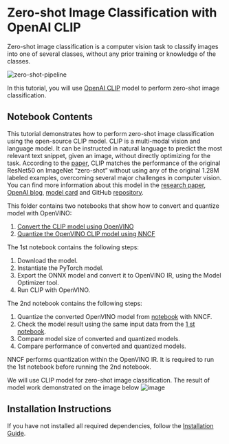 # Zero-shot Image Classification with OpenAI CLIP
Zero-shot image classification is a computer vision task to classify images into one of several classes, without any prior training or knowledge of the classes.

![zero-shot-pipeline](https://user-images.githubusercontent.com/29454499/207773481-d77cacf8-6cdc-4765-a31b-a1669476d620.png)

In this tutorial, you will use [OpenAI CLIP](https://github.com/openai/CLIP) model to perform zero-shot image classification.

## Notebook Contents

This tutorial demonstrates how to perform zero-shot image classification using the open-source CLIP model. CLIP is a multi-modal vision and language model. It can be instructed in natural language to predict the most relevant text snippet, given an image, without directly optimizing for the task. According to the [paper](https://arxiv.org/abs/2103.00020), CLIP matches the performance of the original ResNet50 on ImageNet “zero-shot” without using any of the original 1.28M labeled examples, overcoming several major challenges in computer vision.
You can find more information about this model in the [research paper](https://arxiv.org/abs/2103.00020), [OpenAI blog](https://openai.com/blog/clip/), [model card](https://github.com/openai/CLIP/blob/main/model-card.md) and GitHub [repository](https://github.com/openai/CLIP).

This folder contains two notebooks that show how to convert and quantize model with OpenVINO:

1. [Convert the CLIP model using OpenVINO](228-clip-zero-shot-image-classification.ipynb)
2. [Quantize the OpenVINO CLIP model using NNCF](228-clip-quantize-nncf.ipynb)

The 1st notebook contains the following steps:
1. Download the model.
2. Instantiate the PyTorch model.
3. Export the ONNX model and convert it to OpenVINO IR, using the Model Optimizer tool.
4. Run CLIP with OpenVINO.

The 2nd notebook contains the following steps:
1. Quantize the converted OpenVINO model from [notebook](228-clip-zero-shot-image-classification.ipynb) with NNCF.
2. Check the model result using the same input data from the [1 st notebook](228-clip-zero-shot-image-classification.ipynb).
3. Compare model size of converted and quantized models.
4. Compare performance of converted and quantized models.

NNCF performs quantization within the OpenVINO IR. It is required to run the 1st notebook before running the 2nd notebook.

We will use CLIP model for zero-shot image classification. The result of model work demonstrated on the image below
![image](https://user-images.githubusercontent.com/29454499/207795060-437b42f9-e801-4332-a91f-cc26471e5ba2.png)

## Installation Instructions

If you have not installed all required dependencies, follow the [Installation Guide](../../README.md).
